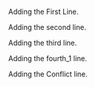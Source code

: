 Adding the First Line.

Adding the second line.


Adding the third line.

Adding the fourth_1 line.

Adding the Conflict line.

